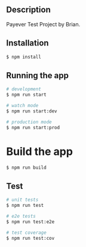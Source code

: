  
## Description
Payever Test Project by Brian.

## Installation

```bash
$ npm install
```

## Running the app

```bash
# development
$ npm run start

# watch mode
$ npm run start:dev

# production mode
$ npm run start:prod
```

# Build the app


```bash
$ npm run build
```



## Test

```bash
# unit tests
$ npm run test

# e2e tests
$ npm run test:e2e

# test coverage
$ npm run test:cov
```
